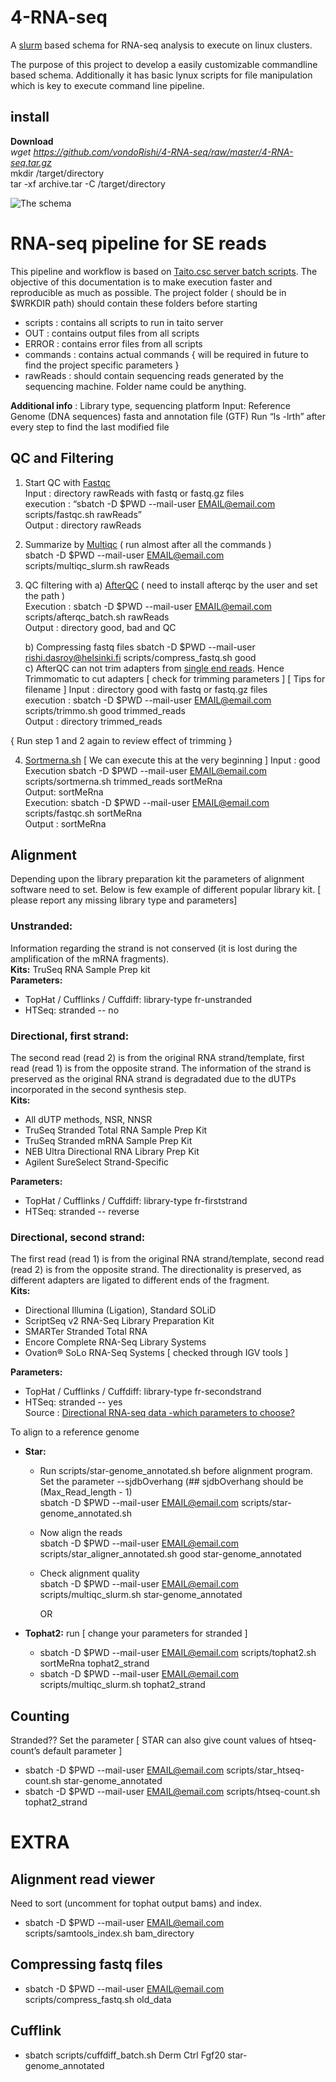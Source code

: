 # 4-RNA-seq
A [slurm](https://slurm.schedmd.com/) based schema for RNA-seq analysis to execute on linux clusters.

The purpose of this project to develop a easily customizable commandline based schema. Additionally it has basic lynux scripts for file manipulation which is key to execute command line pipeline.

## install
__Download__   
		*wget https://github.com/vondoRishi/4-RNA-seq/raw/master/4-RNA-seq.tar.gz*  
		mkdir /target/directory  
		tar -xf archive.tar -C /target/directory

![The schema](https://github.com/vondoRishi/4-RNA-seq/blob/master/4-rna-seq.jpg)

# RNA-seq pipeline for SE reads

This pipeline and workflow is based on [Taito.csc server batch scripts](https://research.csc.fi/taito-batch-jobs). The objective of this documentation is to make execution faster and reproducible as much as possible. The project folder ( should be in $WRKDIR path) should contain these folders before starting
* scripts : contains all scripts to run in taito server
* OUT : contains  output files from all scripts 
* ERROR : contains error files from all scripts 
* commands : contains actual commands { will be required in future to find the project specific parameters }
* rawReads : should contain sequencing reads generated by the sequencing machine. Folder name could be anything.

**Additional info** :  Library type, sequencing platform
Input: Reference Genome (DNA sequences) fasta and annotation file (GTF)
Run “ls -lrth” after every step to find the last modified file

## QC and Filtering
1.	Start QC with [Fastqc](https://www.bioinformatics.babraham.ac.uk/projects/fastqc/)  
Input : directory rawReads with fastq or fastq.gz files  
execution : “sbatch -D $PWD --mail-user EMAIL@email.com scripts/fastqc.sh rawReads”  
Output : directory rawReads  

2. Summarize by [Multiqc](http://multiqc.info/) ( run almost after all the commands )  
	sbatch -D $PWD --mail-user EMAIL@email.com scripts/multiqc_slurm.sh rawReads

3. QC filtering with 
     a) [AfterQC](https://github.com/OpenGene/AfterQC) ( need to install afterqc by the user and set the path )  
Execution : sbatch -D $PWD --mail-user EMAIL@email.com scripts/afterqc_batch.sh rawReads  
Output : directory good, bad and QC  

     b) Compressing fastq files
sbatch -D $PWD --mail-user rishi.dasroy@helsinki.fi scripts/compress_fastq.sh good  
     c) AfterQC can not trim adapters from [single end reads](https://bmcbioinformatics.biomedcentral.com/articles/10.1186/s12859-017-1469-3). Hence Trimmomatic to cut adapters \[ check for trimming parameters ] \[ Tips for filename ]
		Input : directory good with fastq or fastq.gz files  
		execution : sbatch -D $PWD --mail-user EMAIL@email.com scripts/trimmo.sh good trimmed_reads  
		Output : directory trimmed_reads  


{ Run step 1 and 2 again to review effect of trimming }

4. [Sortmerna.sh](http://bioinfo.lifl.fr/RNA/sortmerna/) \[ We can execute this at the very beginning ]
	Input : good  
	Execution sbatch -D $PWD --mail-user EMAIL@email.com scripts/sortmerna.sh trimmed_reads sortMeRna  
	Output: sortMeRna  
	Execution: sbatch -D $PWD --mail-user EMAIL@email.com scripts/fastqc.sh sortMeRna  
	Output : sortMeRna  

 ## Alignment 
 Depending upon the library preparation kit the parameters of alignment software need to set. 
 Below is few example of different popular library kit. \[ please report any missing library type and parameters]    
### **Unstranded:**
Information regarding the strand is not conserved (it is lost during the amplification of the mRNA fragments).  
**Kits:** TruSeq RNA Sample Prep kit  
**Parameters:**  
* TopHat / Cufflinks / Cuffdiff: library-type fr-unstranded  
*  HTSeq: stranded -- no  
### **Directional, first strand:**
The second read (read 2) is from the original RNA strand/template, first read (read 1) is from the opposite strand. The information of the strand is preserved as the original RNA strand is degradated due to the dUTPs incorporated in the second synthesis step.  
**Kits:**  
* All dUTP methods, NSR, NNSR  
* TruSeq Stranded Total RNA Sample Prep Kit  
* TruSeq Stranded mRNA Sample Prep Kit  
* NEB Ultra Directional RNA Library Prep Kit   
* Agilent SureSelect Strand-Specific  
  
**Parameters:**  
* TopHat / Cufflinks / Cuffdiff: library-type fr-firststrand  
* HTSeq: stranded -- reverse  
### **Directional, second strand:**
The first read (read 1) is from the original RNA strand/template, second read (read 2) is from the opposite strand. The directionality is preserved, as different adapters are ligated to different ends of the fragment.   
**Kits:**  
* Directional Illumina (Ligation), Standard SOLiD  
* ScriptSeq v2 RNA-Seq Library Preparation Kit  
* SMARTer Stranded Total RNA   
* Encore Complete RNA-Seq Library Systems  
* Ovation® SoLo RNA-Seq Systems \[ checked through IGV tools ]
  
**Parameters:**  
* TopHat / Cufflinks / Cuffdiff: library-type fr-secondstrand  
*  HTSeq: stranded -- yes  
Source : [Directional RNA-seq data -which parameters to choose?](http://chipster.csc.fi/manual/library-type-summary.html)

To align to a reference genome 
* __Star:__  
  + Run scripts/star-genome_annotated.sh before alignment program. Set the parameter --sjdbOverhang (## sjdbOverhang should be (Max_Read_length - 1)  
  sbatch -D $PWD --mail-user EMAIL@email.com scripts/star-genome_annotated.sh
  + Now align the reads  
sbatch -D $PWD --mail-user EMAIL@email.com scripts/star_aligner_annotated.sh good star-genome_annotated 
  + Check alignment quality  
	sbatch -D $PWD --mail-user EMAIL@email.com scripts/multiqc_slurm.sh star-genome_annotated
	
	OR

* __Tophat2:__ run \[ change your parameters for stranded ]  
  + sbatch -D $PWD --mail-user EMAIL@email.com scripts/tophat2.sh sortMeRna tophat2_strand
  + sbatch -D $PWD --mail-user EMAIL@email.com scripts/multiqc_slurm.sh tophat2_strand
  
 ## Counting
Stranded?? Set the parameter
\[ STAR can also give count values of htseq-count’s default parameter ]
* sbatch -D $PWD --mail-user EMAIL@email.com scripts/star_htseq-count.sh star-genome_annotated
* sbatch -D $PWD --mail-user EMAIL@email.com scripts/htseq-count.sh tophat2_strand


# EXTRA

## Alignment read viewer
Need to sort (uncomment for tophat output bams) and index.
* sbatch -D $PWD --mail-user EMAIL@email.com scripts/samtools_index.sh bam_directory

## Compressing fastq files
* sbatch -D $PWD --mail-user EMAIL@email.com scripts/compress_fastq.sh old_data

## Cufflink 
* sbatch scripts/cuffdiff_batch.sh Derm Ctrl Fgf20 star-genome_annotated 
